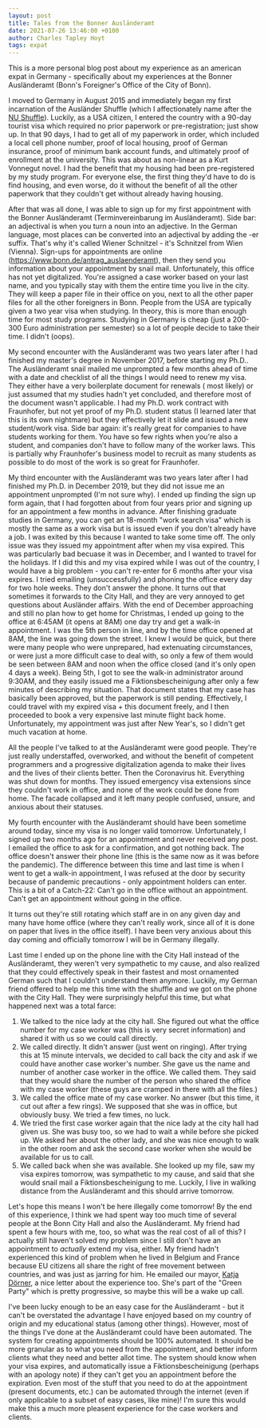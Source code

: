 ```yaml
---
layout: post
title: Tales from the Bonner Ausländeramt
date: 2021-07-26 13:46:00 +0100
author: Charles Tapley Hoyt
tags: expat
---
```

This is a more personal blog post about my experience as an american expat in Germany - specifically about my
experiences at the Bonner Ausländeramt (Bonn's Foreigner's Office of the City of Bonn).

I moved to Germany in August 2015 and immediately began my first incarnation of the Ausländer Shuffle (which I
affectionately name after
the [NU Shuffle](https://huntnewsnu.com/49669/editorial/editorial-students-want-an-end-to-the-nu-shuffle/)). Luckily, as
a USA citizen, I entered the country with a 90-day tourist visa which required no prior paperwork or pre-registration;
just show up. In that 90 days, I had to get all of my paperwork in order, which included a local cell phone number,
proof of local housing, proof of German insurance, proof of minimum bank account funds, and ultimately proof of
enrollment at the university. This was about as non-linear as a Kurt Vonnegut novel. I had the benefit that my housing
had been pre-registered by my study program. For everyone else, the first thing they'd have to do is find housing, and
even worse, do it without the benefit of all the other paperwork that they couldn't get without already having housing.

After that was all done, I was able to sign up for my first appointment with the Bonner Ausländeramt (Terminvereinbarung
im Ausländeramt). Side bar: an adjectival is when you turn a noun into an adjective. In the German language, most places
can be converted into an adjectival by adding the -er suffix. That's why it's called Wiener Schnitzel - it's Schnitzel
from Wien (Vienna). Sign-ups for appointments are online (https://www.bonn.de/antrag_auslaenderamt), then they send you
information about your appointment by snail mail. Unfortunately, this office has not yet digitalized. You're assigned a
case worker based on your last name, and you typically stay with them the entire time you live in the city. They will
keep a paper file in their office on you, next to all the other paper files for all the other foreigners in Bonn. People
from the USA are typically given a two year visa when studying. In theory, this is more than enough time for most study
programs. Studying in Germany is cheap (just a 200-300 Euro administration per semester) so a lot of people decide to
take their time. I didn't (oops).

My second encounter with the Ausländeramt was two years later after I had finished my master's degree in November 2017,
before starting my Ph.D.. The Ausländeramt snail mailed me unprompted a few months ahead of time with a date and
checklist of all the things I would need to renew my visa. They either have a very boilerplate document for renewals (
most likely) or just assumed that my studies hadn't yet concluded, and therefore most of the document wasn't applicable.
I had my Ph.D. work contract with Fraunhofer, but not yet proof of my Ph.D. student status (I learned later that this is
its own nightmare) but they effectively let it slide and issued a new student/work visa. Side bar again: it's really
great for companies to have students working for them. You have so few rights when you're also a student, and companies
don't have to follow many of the worker laws. This is partially why Fraunhofer's business model to recruit as many
students as possible to do most of the work is so great for Fraunhofer.

My third encounter with the Ausländeramt was two years later after I had finished my Ph.D. in December 2019, but they
did not issue me an appointment unprompted (I'm not sure why). I ended up finding the sign up form again, that I had
forgotten about from four years prior and signing up for an appointment a few months in advance. After finishing
graduate studies in Germany, you can get an 18-month "work search visa" which is mostly the same as a work visa but is
issued even if you don't already have a job. I was exited by this because I wanted to take some time off. The only issue
was they issued my appointment after when my visa expired. This was particularly bad becuase it was in December, and I
wanted to travel for the holidays. If I did this and my visa expired while I was out of the country, I would have a big
problem - you can't re-enter for 6 months after your visa expires. I tried emailing (unsuccessfully) and phoning the
office every day for two hole weeks. They don't answer the phone. It turns out that sometimes it forwards to the City
Hall, and they are very annoyed to get questions about Ausländer affairs. With the end of December approaching and still
no plan how to get home for Christmas, I ended up going to the office at 6:45AM (it opens at 8AM) one day try and get a
walk-in appointment. I was the 5th person in line, and by the time office opened at 8AM, the line was going down the
street. I knew I would be quick, but there were many people who were unprepared, had extenuating circumstances, or were
just a more difficult case to deal with, so only a few of them would be seen between 8AM and noon when the office
closed (and it's only open 4 days a week). Being 5th, I got to see the walk-in administrator around 9:30AM, and they
easily issued me a Fiktionsbescheinigung after only a few minutes of describing my situation. That document states that
my case has basically been approved, but the paperwork is still pending. Effectively, I could travel with my expired
visa + this document freely, and I then proceeded to book a very expensive last minute flight back home. Unfortunately,
my appointment was just after New Year's, so I didn't get much vacation at home.

All the people I've talked to at the Ausländeramt were good people. They're just really understaffed, overworked, and
without the benefit of competent programmers and a progressive digitalization agenda to make their lives and the lives
of their clients better. Then the Coronavirus hit. Everything was shut down for months. They issued emergency visa
extensions since they couldn't work in office, and none of the work could be done from home. The facade collapsed and it
left many people confused, unsure, and anxious about their statuses.

My fourth encounter with the Ausländeramt should have been sometime around today, since my visa is no longer valid
tomorrow. Unfortunately, I signed up two months ago for an appointment and never received any post. I emailed the office
to ask for a confirmation, and got nothing back. The office doesn't answer their phone line (this is the same now as it
was before the pandemic). The difference between this time and last time is when I went to get a walk-in appointment, I
was refused at the door by security because of pandemic precautions - only appointment holders can enter. This is a bit
of a Catch-22: Can't go in the office without an appointment. Can't get an appointment without going in the office.

It turns out they're still rotating which staff are in on any given day and many have home office (where they can't
really work, since all of it is done on paper that lives in the office itself). I have been very anxious about this day
coming and officially tomorrow I will be in Germany illegally.

Last time I ended up on the phone line with the City Hall instead of the Ausländeramt, they weren't very sympathetic to
my cause, and also realized that they could effectively speak in their fastest and most ornamented German such that I
couldn't understand them anymore. Luckily, my German friend offered to help me this time with the shuffle and we got on
the phone with the City Hall. They were surprisingly helpful this time, but what happened next was a total farce:

1. We talked to the nice lady at the city hall. She figured out what the office number for my case worker was (this is
   very secret information) and shared it with us so we could call directly.
2. We called directly. It didn't answer (just went on ringing). After trying this at 15 minute intervals, we decided to
   call back the city and ask if we could have another case worker's number. She gave us the name and number of another
   case worker in the office. We called them. They said that they would share the number of the person who shared the
   office with my case worker (these guys are cramped in there with all the files.)
3. We called the office mate of my case worker. No answer (but this time, it cut out after a few rings). We supposed
   that she was in office, but obviously busy. We tried a few times, no luck.
4. We tried the first case worker again that the nice lady at the city hall had given us. She was busy too, so we had to
   wait a while before she picked up. We asked her about the other lady, and she was nice enough to walk in the other
   room and ask the second case worker when she would be available for us to call.
5. We called back when she was available. She looked up my file, saw my visa expires tomorrow, was sympathetic to my
   cause, and said that she would snail mail a Fiktionsbescheinigung to me. Luckily, I live in walking distance from the
   Ausländeramt and this should arrive tomorrow.

Let's hope this means I won't be here illegally come tomorrow! By the end of this experience, I think we had spent way
too much time of several people at the Bonn City Hall and also the Ausländeramt. My friend had spent a few hours with
me, too, so what was the real cost of all of this? I actually still haven't solved my problem since I still don't have
an appointment to _actually_ extend my visa, either. My friend hadn't experienced this kind of problem when he lived in
Belgium and France because EU citizens all share the right of free movement between countries, and was just as jarring
for him. He emailed our mayor, [Katja Dörner](https://www.bonn.de/vv/personen/Doerner-2379.php), a nice letter about the
experience too. She's part of the "Green Party" which is pretty progressive, so maybe this will be a wake up call.

I've been lucky enough to be an easy case for the Ausländeramt - but it can't be overstated the advantage I have enjoyed
based on my country of origin and my educational status (among other things). However, most of the things I've done at
the Ausländeramt could have been automated. The system for creating appointments should be 100% automated. It should be
more granular as to what you need from the appointment, and better inform clients what they need and better allot time.
The system should know when your visa expires, and automatically issue a Fiktionsbescheinigung (perhaps with an apology
note) if they can't get you an appointment before the expiration. Even most of the stuff that you need to do at the
appointment (present documents, etc.) can be automated through the internet (even if only applicable to a subset of easy
cases, like mine)! I'm sure this would make this a much more pleasent experience for the case workers and clients.
